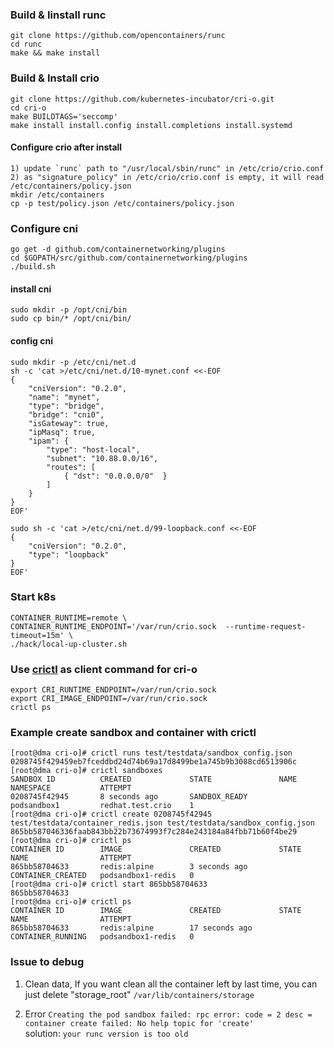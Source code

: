 ### Build & Iinstall runc
```
git clone https://github.com/opencontainers/runc
cd runc
make && make install
```

### Build & Install crio
```
git clone https://github.com/kubernetes-incubator/cri-o.git
cd cri-o
make BUILDTAGS='seccomp'
make install install.config install.completions install.systemd
```

#### Configure crio after install
```
1) update `runc` path to "/usr/local/sbin/runc" in /etc/crio/crio.conf
2) as "signature_policy" in /etc/crio/crio.conf is empty, it will read /etc/containers/policy.json
mkdir /etc/containers
cp -p test/policy.json /etc/containers/policy.json
```

### Configure cni
```
go get -d github.com/containernetworking/plugins
cd $GOPATH/src/github.com/containernetworking/plugins
./build.sh
```

#### install cni
```
sudo mkdir -p /opt/cni/bin
sudo cp bin/* /opt/cni/bin/
```
#### config cni
```
sudo mkdir -p /etc/cni/net.d
sh -c 'cat >/etc/cni/net.d/10-mynet.conf <<-EOF
{
    "cniVersion": "0.2.0",
    "name": "mynet",
    "type": "bridge",
    "bridge": "cni0",
    "isGateway": true,
    "ipMasq": true,
    "ipam": {
        "type": "host-local",
        "subnet": "10.88.0.0/16",
        "routes": [
            { "dst": "0.0.0.0/0"  }
        ]
    }
}
EOF'

sudo sh -c 'cat >/etc/cni/net.d/99-loopback.conf <<-EOF
{
    "cniVersion": "0.2.0",
    "type": "loopback"
}
EOF'
```

### Start k8s
```
CONTAINER_RUNTIME=remote \
CONTAINER_RUNTIME_ENDPOINT='/var/run/crio.sock  --runtime-request-timeout=15m' \
./hack/local-up-cluster.sh
```

### Use [crictl](https://github.com/kubernetes-incubator/cri-tools/tree/master/cmd/crictl) as client command for cri-o
```
export CRI_RUNTIME_ENDPOINT=/var/run/crio.sock
export CRI_IMAGE_ENDPOINT=/var/run/crio.sock
crictl ps
```

### Example create sandbox and container with crictl
```
[root@dma cri-o]# crictl runs test/testdata/sandbox_config.json 
0208745f429459eb7fceddbd24d74b69a17d8499be1a745b9b3088cd6513906c
[root@dma cri-o]# crictl sandboxes
SANDBOX ID          CREATED             STATE               NAME                NAMESPACE           ATTEMPT
0208745f42945       8 seconds ago       SANDBOX_READY       podsandbox1         redhat.test.crio    1
[root@dma cri-o]# crictl create 0208745f42945 test/testdata/container_redis.json test/testdata/sandbox_config.json 
865bb587046336faab843bb22b73674993f7c284e243184a84fbb71b60f4be29
[root@dma cri-o]# crictl ps
CONTAINER ID        IMAGE               CREATED             STATE               NAME                ATTEMPT
865bb58704633       redis:alpine        3 seconds ago       CONTAINER_CREATED   podsandbox1-redis   0
[root@dma cri-o]# crictl start 865bb58704633
865bb58704633
[root@dma cri-o]# crictl ps
CONTAINER ID        IMAGE               CREATED             STATE               NAME                ATTEMPT
865bb58704633       redis:alpine        17 seconds ago      CONTAINER_RUNNING   podsandbox1-redis   0

```


### Issue to debug
1. Clean data, 
If you want clean all the container left by last time, you can just delete "storage_root" `/var/lib/containers/storage`

2. Error `Creating the pod sandbox failed: rpc error: code = 2 desc = container create failed: No help topic for 'create'`  
   solution: `your runc version is too old`
